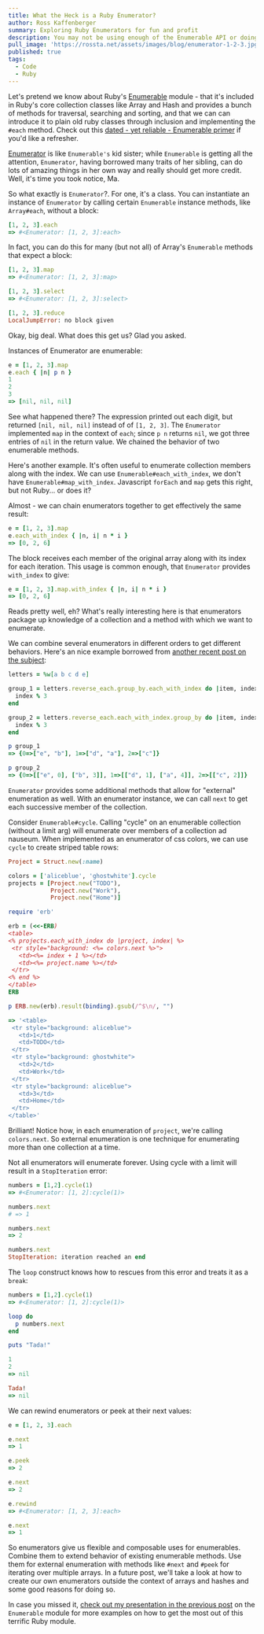 ```yaml
---
title: What the Heck is a Ruby Enumerator?
author: Ross Kaffenberger
summary: Exploring Ruby Enumerators for fun and profit
description: You may not be using enough of the Enumerable API or doing enough with Enumerator.
pull_image: 'https://rossta.net/assets/images/blog/enumerator-1-2-3.jpg'
published: true
tags:
  - Code
  - Ruby
---
```

Let's pretend we know about Ruby's [Enumerable](http://ruby-doc.org/core-2.2.3/Enumerable.html) module - that it's included in
Ruby's core collection classes like Array and Hash and provides a bunch of
methods for traversal, searching and sorting, and that we can can introduce it
to plain old ruby classes through inclusion and implementing the `#each` method.
Check out this [dated - yet reliable - Enumerable primer](http://ruby.bastardsbook.com/chapters/enumerables/) if you'd like a refresher.

[Enumerator](http://ruby-doc.org/core-2.2.0/Enumerator.html) is like `Enumerable's` kid sister; while `Enumerable` is getting all the attention, `Enumerator`, having borrowed many traits of her sibling, can do lots of amazing things in her own way and really should get more credit. Well, it's time you took notice, Ma.

So what exactly is `Enumerator`?. For one, it's a class. You can instantiate an
instance of `Enumerator` by calling certain `Enumerable` instance methods, like `Array#each`, without a block:

```ruby
[1, 2, 3].each
=> #<Enumerator: [1, 2, 3]:each>
```

In fact, you can do this for many (but not all) of Array's `Enumerable` methods
that expect a block:

```ruby
[1, 2, 3].map
=> #<Enumerator: [1, 2, 3]:map>

[1, 2, 3].select
=> #<Enumerator: [1, 2, 3]:select>

[1, 2, 3].reduce
LocalJumpError: no block given
```

Okay, big deal. What does this get us? Glad you asked.

Instances of Enumerator are enumerable:

```ruby
e = [1, 2, 3].map
e.each { |n| p n }
1
2
3
=> [nil, nil, nil]
```

See what happened there? The expression printed out each digit, but returned `[nil, nil, nil]` instead of of `[1, 2, 3]`. The `Enumerator` implemented `map` in the context of `each`; since `p n` returns `nil`, we got three entries of `nil` in the return value. We chained the behavior of two enumerable methods.

Here's another example. It's often useful to enumerate collection members along
with the index. We can use `Enumerable#each_with_index`, we don't have
`Enumerable#map_with_index`. Javascript `forEach` and `map` gets this right, but not Ruby... or does it?

Almost - we can chain enumerators together to get effectively the same result:

```ruby
e = [1, 2, 3].map
e.each_with_index { |n, i| n * i }
=> [0, 2, 6]
```

The block receives each member of the original array along with its index
for each iteration. This usage is common enough, that `Enumerator` provides
`with_index` to give:

```ruby
e = [1, 2, 3].map.with_index { |n, i| n * i }
=> [0, 2, 6]
```

Reads pretty well, eh? What's really interesting here is that enumerators package
up knowledge of a collection and a method with which we want to enumerate.

We can combine several enumerators in different orders to get different
behaviors. Here's an nice example borrowed from [another recent post on the subject](http://dgiim.github.io/blog/2015/08/24/ruby-enumerators/#the-enumerator-class):

```ruby
letters = %w[a b c d e]

group_1 = letters.reverse_each.group_by.each_with_index do |item, index|
  index % 3
end

group_2 = letters.reverse_each.each_with_index.group_by do |item, index|
  index % 3
end

p group_1
=> {0=>["e", "b"], 1=>["d", "a"], 2=>["c"]}

p group_2
=> {0=>[["e", 0], ["b", 3]], 1=>[["d", 1], ["a", 4]], 2=>[["c", 2]]}
```

`Enumerator` provides some additional methods that allow for "external"
enumeration as well. With an enumerator instance, we can call `next` to get each
successive member of the collection.

Consider `Enumerable#cycle`. Calling "cycle" on an enumerable collection (without a limit arg) will enumerate over members of a collection ad nauseum. When implemented as an enumerator of css colors, we can use `cycle` to create striped table rows:

```ruby
Project = Struct.new(:name)

colors = ['aliceblue', 'ghostwhite'].cycle
projects = [Project.new("TODO"),
            Project.new("Work"),
            Project.new("Home")]

require 'erb'

erb = (<<-ERB)
<table>
<% projects.each_with_index do |project, index| %>
 <tr style="background: <%= colors.next %>">
   <td><%= index + 1 %></td>
   <td><%= project.name %></td>
 </tr>
<% end %>
</table>
ERB

p ERB.new(erb).result(binding).gsub(/^$\n/, "")

=> '<table>
 <tr style="background: aliceblue">
   <td>1</td>
   <td>TODO</td>
 </tr>
 <tr style="background: ghostwhite">
   <td>2</td>
   <td>Work</td>
 </tr>
 <tr style="background: aliceblue">
   <td>3</td>
   <td>Home</td>
 </tr>
</table>'
```

Brilliant! Notice how, in each enumeration of `project`, we're calling `colors.next`. So external enumeration is one technique for enumerating more than one collection at a time.

Not all enumerators will enumerate forever. Using cycle with a limit will result
in a `StopIteration` error:

```ruby
numbers = [1,2].cycle(1)
=> #<Enumerator: [1, 2]:cycle(1)>

numbers.next
# => 1

numbers.next
=> 2

numbers.next
StopIteration: iteration reached an end
```

The `loop` construct knows how to rescues from this error and treats it as a
`break`:

```ruby
numbers = [1,2].cycle(1)
=> #<Enumerator: [1, 2]:cycle(1)>

loop do
  p numbers.next
end

puts "Tada!"

1
2
=> nil

Tada!
=> nil
```

We can rewind enumerators or peek at their next values:

```ruby
e = [1, 2, 3].each

e.next
=> 1

e.peek
=> 2

e.next
=> 2

e.rewind
=> #<Enumerator: [1, 2, 3]:each>

e.next
=> 1
```

So enumerators give us flexible and composable uses for enumerables. Combine them to extend behavior of existing enumerable methods. Use them for external enumeration with methods like `#next` and `#peek` for iterating over multiple arrays. In a future post, we'll take a look at how to create our own enumerators outside the context of arrays and hashes and some good reasons for doing so.

In case you missed it, [check out my presentation in the previous post](blog/ruby-enumerable.html) on the `Enumerable` module for more examples on how to get the most out of this terrific Ruby module.
